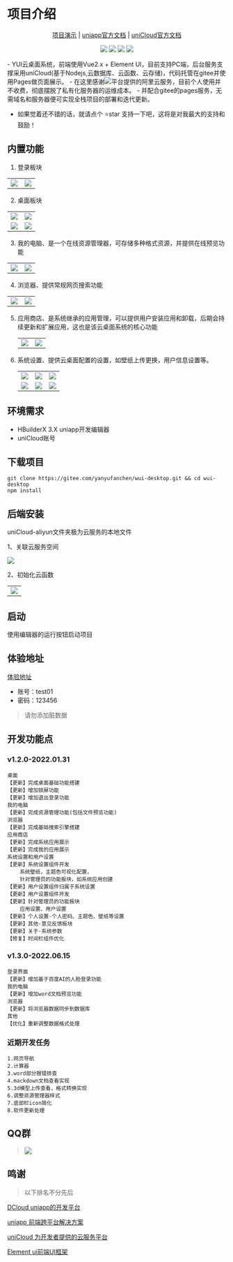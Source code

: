 # 项目介绍

<p align="center">
    <a href="https://yanyufanchen.gitee.io/wui-desktop" target="_blank">项目演示</a> |
    <a href="https://uniapp.dcloud.io/README" target="_blank">uniapp官方文档</a>  |
    <a href="https://uniapp.dcloud.io/uniCloud/README" target="_blank">uniCloud官方文档</a> 
</p>

<p align="center">
    <img src="https://gitee.com/yanyufanchen/wui-desktop/badge/star.svg?theme=dark" />
    <img src="https://gitee.com/yanyufanchen/wui-desktop/badge/fork.svg?theme=dark" />
    <img src="https://svg.hamm.cn/badge.svg?key=License&value=Apache-2.0&color=da4a00" />
    <img src="https://svg.hamm.cn/badge.svg?key=wui-desktop&value=v1.2.0" />
</p>
- 
   YUI云桌面系统，前端使用Vue2.x + Element UI，目前支持PC端，后台服务支撑采用uniCloud(基于Nodejs,云数据库、云函数、云存储)，代码托管在gitee并使用Pages做页面展示。
- 
   在这里感谢<img src="https://svg.hamm.cn/badge.svg?key=uniCloud&value=3.3.7-alpha" />平台提供的阿里云服务，目前个人使用并不收费，彻底摆脱了私有化服务器的运维成本。
- 
   并配合gitee的pages服务，无需域名和服务器便可实现全栈项目的部署和迭代更新。

- 
   如果觉着还不错的话，就请点个 ⭐star 支持一下吧，这将是对我最大的支持和鼓励！


## 内置功能

1.  登录板块
  <table>
    <tr>
        <td><img src="docs/image/1.png"></td>
        <td><img src="docs/image/11.png"></td>
    </tr>
  </table>

2.  桌面板块
  <table>
    <tr>
        <td><img src="docs/image/2.png"></td>
        <td><img src="docs/image/3.png"></td>
    </tr>
  <tr>
      <td><img src="docs/image/4.png"></td>
      <td><img src="docs/image/5.png"></td>
  </tr>
  </table>

3.  我的电脑、是一个在线资源管理器，可存储多种格式资源，并提供在线预览功能
  <table>
    <tr>
        <td><img src="docs/image/7.png"></td>
        <td><img src="docs/image/8.png"></td>
    </tr>
  </table>

4.  浏览器、提供常规网页搜索功能
  <table>
    <tr>
        <td><img src="docs/image/11.png"></td>
        <td><img src="docs/image/12.png"></td>
    </tr>
  </table>

5. 应用商店、是系统继承的应用管理，可以提供用户安装应用和卸载，后期会持续更新和扩展应用，这也是该云桌面系统的核心功能

   <table>
   <tr>
   <td><img src="docs/image/9.png"></td>
   <td><img src="docs/image/10.png"></td>
   </tr>
   </table>

6. 系统设置、提供云桌面配置的设置，如壁纸上传更换，用户信息设置等。

   <table>
   <tr>
   <td><img src="docs/image/13.png"></td>
   <td><img src="docs/image/14.png"></td>
   <td><img src="docs/image/15.png"></td>
   </tr>
   <tr>
   <td><img src="docs/image/16.png"></td>
   <td><img src="docs/image/17.png"></td>
   <td><img src="docs/image/18.png"></td>
   </tr>
   </table>

## 环境需求

- HBuilderX 3.X uniapp开发编辑器
- uniCloud账号


## 下载项目
```shell
git clone https://gitee.com/yanyufanchen/wui-desktop.git && cd wui-desktop
npm install
```

## 后端安装
uniCloud-aliyun文件夹极为云服务的本地文件

1、关联云服务空间

</table>

<tr>
<td><img src="docs/image/1-1.png"></td>
</tr>

</table>

2、初始化云函数

<table>
<tr>
<td><img src="docs/image/1-2.png"></td>
</tr>
</table>

## 启动

使用编辑器的运行按钮启动项目

## 体验地址

[体验地址](https://yanyufanchen.gitee.io/wui-desktop/)

- 账号：test01
- 密码：123456

> 请勿添加脏数据

## 开发功能点
### v1.2.0-2022.01.31
```
桌面
【更新】完成桌面基础功能搭建
【更新】增加锁屏功能
【更新】增加退出登录功能
我的电脑
【更新】完成资源管理功能(包括文件预览功能)
浏览器
【更新】完成基础搜索引擎搭建
应用商店
【更新】完成系统应用展示
【更新】完成我的应用展示
系统设置和用户设置
【更新】系统设置组件开发
	系统壁纸，主题色可视化配置，
	针对管理员的功能板块，如系统应用创建
【更新】用户设置组件归属于系统设置
【更新】用户设置组件开发
【更新】针对管理员的功能板块
 	应用设置、用户设置
【更新】个人设置-个人密码、主题色、壁纸等设置
【更新】其他-意见反馈板块
【更新】关于-系统参数
【修复】时间栏组件优化
```
### v1.3.0-2022.06.15
```
登录界面
【更新】增加基于百度AI的人脸登录功能
我的电脑
【更新】增加word文档预览功能
浏览器
【更新】将浏览器数据同步到数据库
其他
【优化】重新调整数据格式处理
```
### 近期开发任务
```
1.网页导航
2.计算器
3.word部分报错排查
4.mackdown文档查看实现
5.3d模型上传查看，格式转换实现
6.调整资源管理器样式
7.底部栏icon简化
8.软件更新处理
```

## QQ群

> <img src="https://img.shields.io/badge/Q群-暂无-red.svg" />

## 鸣谢

> 以下排名不分先后

[DCloud uniapp的开发平台](https://www.dcloud.io/)

[uniapp 前端跨平台解决方案](https://uniapp.dcloud.io/)

[uniCloud 为开发者提供的云服务平台](https://uniapp.dcloud.net.cn/uniCloud/README)

[Element ui前端UI框架](https://element.eleme.cn/#/zh-CN/guide/design)

